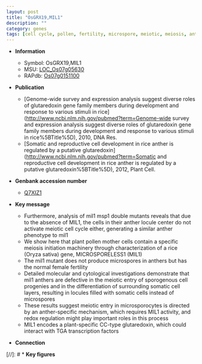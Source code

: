 ```yaml
---
layout: post
title: "OsGRX19,MIL1"
description: ""
category: genes
tags: [cell cycle, pollen, fertility, microspore, meiotic, meiosis, anther, transcription factor]
---
```


* **Information**  
    + Symbol: OsGRX19,MIL1  
    + MSU: [LOC_Os07g05630](http://rice.uga.edu/cgi-bin/ORF_infopage.cgi?orf=LOC_Os07g05630)  
    + RAPdb: [Os07g0151100](https://rapdb.dna.affrc.go.jp/locus/?name=Os07g0151100)  

* **Publication**  
    + [Genome-wide survey and expression analysis suggest diverse roles of glutaredoxin gene family members during development and response to various stimuli in rice](http://www.ncbi.nlm.nih.gov/pubmed?term=Genome-wide survey and expression analysis suggest diverse roles of glutaredoxin gene family members during development and response to various stimuli in rice%5BTitle%5D), 2010, DNA Res.
    + [Somatic and reproductive cell development in rice anther is regulated by a putative glutaredoxin](http://www.ncbi.nlm.nih.gov/pubmed?term=Somatic and reproductive cell development in rice anther is regulated by a putative glutaredoxin%5BTitle%5D), 2012, Plant Cell.

* **Genbank accession number**  
    + [Q7XIZ1](http://www.ncbi.nlm.nih.gov/nuccore/Q7XIZ1)

* **Key message**  
    + Furthermore, analysis of mil1 msp1 double mutants reveals that due to the absence of MIL1, the cells in their anther locule center do not activate meiotic cell cycle either, generating a similar anther phenotype to mil1
    + We show here that plant pollen mother cells contain a specific meiosis initiation machinery through characterization of a rice (Oryza sativa) gene, MICROSPORELESS1 (MIL1)
    + The mil1 mutant does not produce microspores in anthers but has the normal female fertility
    + Detailed molecular and cytological investigations demonstrate that mil1 anthers are defective in the meiotic entry of sporogenous cell progenies and in the differentiation of surrounding somatic cell layers, resulting in locules filled with somatic cells instead of microspores
    + These results suggest meiotic entry in microsporocytes is directed by an anther-specific mechanism, which requires MIL1 activity, and redox regulation might play important roles in this process
    + MIL1 encodes a plant-specific CC-type glutaredoxin, which could interact with TGA transcription factors

* **Connection**  

[//]: # * **Key figures**  


